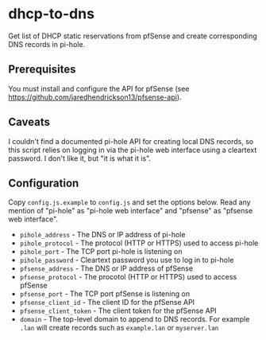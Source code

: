 dhcp-to-dns
===========

Get list of DHCP static reservations from pfSense and create corresponding DNS records in pi-hole.


Prerequisites
-------------

You must install and configure the API for pfSense (see https://github.com/jaredhendrickson13/pfsense-api).


Caveats
-------

I couldn't find a documented pi-hole API for creating local DNS records, so this script relies on logging in via the pi-hole web interface using a cleartext password.  I don't like it, but "it is what it is".


Configuration
-------------

Copy `config.js.example` to `config.js` and set the options below.  Read any mention of "pi-hole" as "pi-hole web interface" and "pfsense" as "pfsense web interface".
 - `pihole_address` - The DNS or IP address of pi-hole
 - `pihole_protocol` - The protocol (HTTP or HTTPS) used to access pi-hole
 - `pihole_port` - The TCP port pi-hole is listening on
 - `pihole_password` - Cleartext password you use to log in to pi-hole
 - `pfsense_address` - The DNS or IP address of pfSense
 - `pfsense_protocol` - The procotol (HTTP or HTTPS) used to access pfSense
 - `pfsense_port` - The TCP port pfSense is listening on
 - `pfsense_client_id` - The client ID for the pfSense API
 - `pfsense_client_token` - The client token for the pfSense API
 - `domain` - The top-level domain to append to DNS records.  For example `.lan` will create records such as `example.lan` or `myserver.lan`
